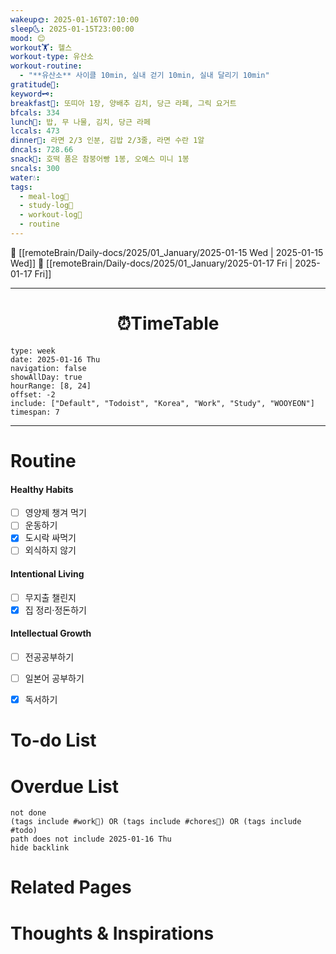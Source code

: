 ```yaml
---
wakeup🌞: 2025-01-16T07:10:00
sleep🌜: 2025-01-15T23:00:00
mood: 😊
workout🏋️: 헬스
workout-type: 유산소
workout-routine:
  - "**유산소** 사이클 10min, 실내 걷기 10min, 실내 달리기 10min"
gratitude🙏: 
keyword🗝️: 
breakfast🍳: 또띠아 1장, 양배추 김치, 당근 라페, 그릭 요거트
bfcals: 334
lunch🍚: 밥, 무 나물, 김치, 당근 라페
lccals: 473
dinner🥗: 라면 2/3 인분, 김밥 2/3줄, 라면 수란 1알
dncals: 728.66
snack🍬: 호떡 품은 참붕어빵 1봉, 오예스 미니 1봉
sncals: 300
water💧: 
tags:
  - meal-log📝
  - study-log📓
  - workout-log💪
  - routine
---
```


🔺 [[remoteBrain/Daily-docs/2025/01_January/2025-01-15 Wed | 2025-01-15 Wed]]
🔻 [[remoteBrain/Daily-docs/2025/01_January/2025-01-17 Fri | 2025-01-17 Fri]]
___
<h1> <center>⏰TimeTable </center> </h1>

```gEvent
type: week
date: 2025-01-16 Thu
navigation: false
showAllDay: true
hourRange: [8, 24]
offset: -2
include: ["Default", "Todoist", "Korea", "Work", "Study", "WOOYEON"]
timespan: 7
```

--- 


# Routine 

####  Healthy Habits
- [ ] 영양제 챙겨 먹기
- [ ] 운동하기
- [x] 도시락 싸먹기
- [ ] 외식하지 않기 

####  Intentional Living 
- [ ] 무지출 챌린지 
- [x] 집 정리·정돈하기

#### Intellectual Growth
- [ ] 전공공부하기
- [ ] 일본어 공부하기
- [x] 독서하기



# To-do List


# Overdue List
```tasks
not done
(tags include #work💼) OR (tags include #chores🧺) OR (tags include #todo)
path does not include 2025-01-16 Thu
hide backlink
```

# Related Pages



# Thoughts & Inspirations

